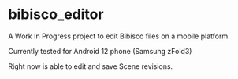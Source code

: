 # bibisco_editor

A Work In Progress project to edit Bibisco files on a mobile platform.

Currently tested for Android 12 phone (Samsung zFold3)

Right now is able to edit and save Scene revisions.
